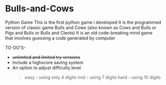 # Bulls-and-Cows
Python Game
This is the first python game i developed
It is the programmed version of classic game Bulls and Cows (also known as Cows and Bulls or Pigs and Bulls or Bulls and Cleots)
It is an old code-breaking mind game that involves guessing a code generated by computer



TO-DO'S-

- ~~unlimited and limited try versions~~
- Include a highscore saving system
- An option to adjust difficulty level 
  >easy - using only 4 digits 
  >mid - using 7 digits
  >hard - using 10 digits